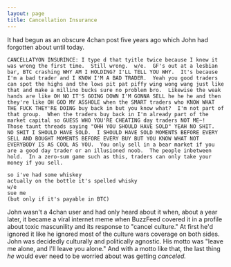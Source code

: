 ```yaml
---
layout: page
title: Cancellation Insurance
---
```


It had begun as an obscure 4chan post five years ago which John had forgotten about until today.

```
CANCELLATYON INSURINCE: I type d that tyitle twice because I knew it was wrong the first time.  Still wrong.  w/e.  GF's out at a lesbian bar, BTC crashing WHY AM I HOLDING? I'LL TELL YOU WHY.  It's because I'm a bad trader and I KNOW I'M A BAD TRADER.  Yeah you good traders can spot the highs and the lows pit pat piffy wing wong wang just like that and make a millino bucks sure no problem bro.  Likewise the weak hands are like OH NO IT'S GOING DOWN I'M GONNA SELL he he he and then they're like OH GOD MY ASSHOLE when the SMART traders who KNOW WHAT THE FUCK THEY'RE DOING buy back in but you know what?  I'm not part of that group.  When the traders buy back in I'm already part of the market capital so GUESS WHO YOU'RE CHEATING day traders NOT ME~!  Those taunt threads saying "OHH YOU SHOULD HAVE SOLD" YEAH NO SHIT.  NO SHIT I SHOULD HAVE SOLD.  I SHOULD HAVE SOLD MOMENTS BEFORE EVERY SELL AND BOUGHT MOMENTS BEFORE EVERY BUY BUT YOU KNOW WHAT NOT EVERYBODY IS AS COOL AS YOU.  You only sell in a bear market if you are a good day trader or an illusioned noob.  The people inbetween hold.  In a zero-sum game such as this, traders can only take your money if you sell.

so i've had some whiskey
actually on the bottle it's spelled whisky
w/e
sue me
(but only if it's payable in BTC)
```

John wasn't a 4chan user and had only heard about it when, about a year later, it became a viral internet meme when BuzzFeed covered it in a profile about toxic mascunility and its response to "cancel culture." At first he'd ignored it like he ignored most of the culture wars coverage on both sides. John was decidedly culturally and politically agnostic. His motto was "leave me alone, and I'll leave you alone." And with a motto like that, the last thing *he* would ever need to be worried about was getting *canceled.* 


